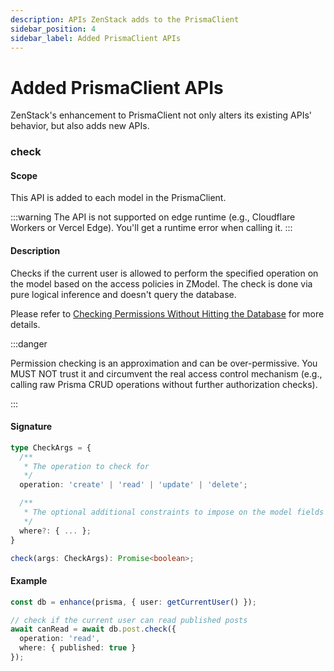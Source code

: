 ```yaml
---
description: APIs ZenStack adds to the PrismaClient
sidebar_position: 4
sidebar_label: Added PrismaClient APIs
---
```


# Added PrismaClient APIs

ZenStack's enhancement to PrismaClient not only alters its existing APIs' behavior, but also adds new APIs.

### check

#### Scope

This API is added to each model in the PrismaClient.

:::warning
The API is not supported on edge runtime (e.g., Cloudflare Workers or Vercel Edge). You'll get a runtime error when calling it.
:::

#### Description

Checks if the current user is allowed to perform the specified operation on the model based on the access policies in ZModel. The check is done via pure logical inference and doesn't query the database.

Please refer to [Checking Permissions Without Hitting the Database](../guides/check-permission) for more details.

:::danger

Permission checking is an approximation and can be over-permissive. You MUST NOT trust it and circumvent the real access control mechanism (e.g., calling raw Prisma CRUD operations without further authorization checks).

:::

#### Signature

```ts
type CheckArgs = {
  /**
   * The operation to check for
   */
  operation: 'create' | 'read' | 'update' | 'delete';

  /**
   * The optional additional constraints to impose on the model fields
   */
  where?: { ... };
}

check(args: CheckArgs): Promise<boolean>;
```

#### Example

```ts
const db = enhance(prisma, { user: getCurrentUser() });

// check if the current user can read published posts
await canRead = await db.post.check({
  operation: 'read',
  where: { published: true }
});
```
